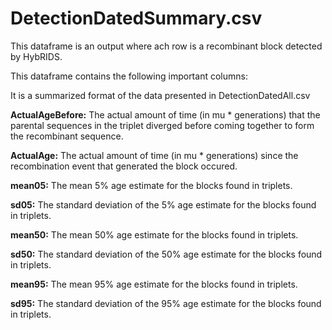 # DetectionDatedSummary.csv

This dataframe is an output where ach row is a recombinant
block detected by HybRIDS.

This dataframe contains the following important columns:

It is a summarized format of the data presented in DetectionDatedAll.csv

**ActualAgeBefore:**
The actual amount of time (in mu * generations) that the parental sequences
in the triplet diverged before coming together to form the recombinant sequence.

**ActualAge:**
The actual amount of time (in mu * generations) since the recombination
event that generated the block occured.

**mean05:**
The mean 5% age estimate for the blocks found in triplets.

**sd05:**
The standard deviation of the 5% age estimate for the blocks found in triplets.

**mean50:**
The mean 50% age estimate for the blocks found in triplets.

**sd50:**
The standard deviation of the 50% age estimate for the blocks found in triplets.

**mean95:**
The mean 95% age estimate for the blocks found in triplets.

**sd95:**
The standard deviation of the 95% age estimate for the blocks found in triplets.
